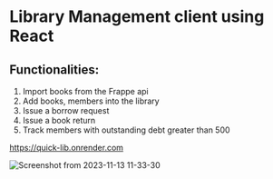 # Library Management client using React

## Functionalities:

1. Import books from the Frappe api
2. Add books, members into the library
3. Issue a borrow request
4. Issue a book return
5. Track members with outstanding debt greater than 500

https://quick-lib.onrender.com

![Screenshot from 2023-11-13 11-33-30](https://github.com/vinyselopal/LibraryManagementClient/assets/52369157/515b35d4-3975-4953-9e1c-1d7ec05c4c64)
